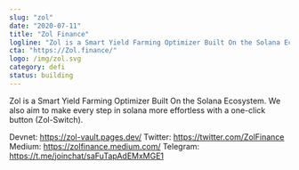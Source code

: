 ```yaml
---
slug: "zol"
date: "2020-07-11"
title: "Zol Finance"
logline: "Zol is a Smart Yield Farming Optimizer Built On the Solana Ecosystem ☀️."
cta: "https://Zol.finance/"
logo: /img/zol.svg
category: defi
status: building
---
```


Zol is a Smart Yield Farming Optimizer Built On the Solana Ecosystem. We also aim to make every step in solana more effortless with a one-click button (Zol-Switch).

Devnet: https://zol-vault.pages.dev/
Twitter: https://twitter.com/ZolFinance
Medium: https://zolfinance.medium.com/
Telegram: https://t.me/joinchat/saFuTapAdEMxMGE1

